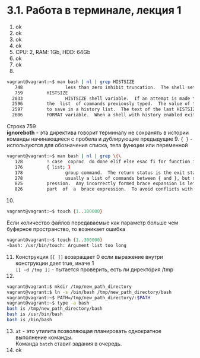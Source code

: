 # 3.1. Работа в терминале, лекция 1 #
1. ok
2. ok
3. ok
4. ok
5. CPU: 2, RAM: 1Gb, HDD: 64Gb
6. ok
7. ok
8. 
```bash
vagrant@vagrant:~$ man bash | nl | grep HISTSIZE
   748                less than zero inhibit truncation.  The shell sets the default value to the  value  of  HISTSIZE  after
   759         HISTSIZE
  2033                HISTSIZE shell variable.  If an attempt is made to set history-size to a non-numeric value, the maximum
  2596         the  list  of commands previously typed.  The value of the HISTSIZE variable is used as the number of commands
  2597         to save in a history list.  The text of the last HISTSIZE commands (default 500) is saved.  The  shell  stores
  2606         FORMAT variable.  When a shell with history enabled exits, the last $HISTSIZE lines are copied from  the  his‐
```
Строка 759 \
**ignoreboth** - эта директива говорит терминалу не сохранять в истории команды начинающиеся с пробела и дублирующие предыдущие
9. <code>{ }</code> - используются для обозначения списка, тела функции или переменной
```bash
vagrant@vagrant:~$ man bash | nl | grep \{\
   128         ! case  coproc  do done elif else esac fi for function if in select then until while { } time [[ ]]
   176         { list; }
   178                group command.  The return status is the exit status of list.  Note that unlike the metacharacters ( and ), { and } are reserved  words
   278                usually a list of commands between { and }, but may be any command listed under Compound Commands above, with  one  exception:  If  the
   825         pression.  Any incorrectly formed brace expansion is left unchanged.  A { or , may be quoted with a backslash to prevent its being  considered
   826         part  of  a  brace expression.  To avoid conflicts with parameter expansion, the string ${ is not considered eligible for brace expansion, and
```
10. 
```bash
vagrant@vagrant:~$ touch {1..100000}
```
Если количество файлов передаваемые как параметр больше чем буферное пространство, то возникает ошибка
```bash
vagrant@vagrant:~$ touch {1..300000}
-bash: /usr/bin/touch: Argument list too long
```
11. Конструкция <code>[[ ]]</code> возвращает 0 если выражение внутри конструкции дает true, иначе 1 \
<code>[[ -d /tmp ]]</code> - пытается проверить, есть ли директория /tmp
12. 
```bash
vagrant@vagrant:$ mkdir /tmp/new_path_directory
vagrant@vagrant:$ ln -s /bin/bash /tmp/new_path_directory/bash
vagrant@vagrant:~$ PATH=/tmp/new_path_directory/:$PATH
vagrant@vagrant:~$ type -a bash
bash is /tmp/new_path_directory/bash
bash is /usr/bin/bash
bash is /bin/bash
```
13. <code>at</code> - это утилита позволяющая планировать однократное выполнение команды. \
Команда <code>batch</code> ставит задания в очередь.
14. ok
